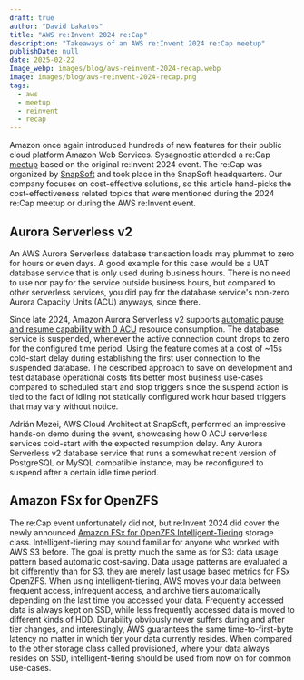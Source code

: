 ```yaml
---
draft: true
author: "David Lakatos"
title: "AWS re:Invent 2024 re:Cap"
description: "Takeaways of an AWS re:Invent 2024 re:Cap meetup"
publishDate: null
date: 2025-02-22
Image_webp: images/blog/aws-reinvent-2024-recap.webp
image: images/blog/aws-reinvent-2024-recap.png
tags:
  - aws
  - meetup
  - reinvent
  - recap
---
```


Amazon once again introduced hundreds of new features for their public cloud platform Amazon Web Services. Sysagnostic attended a re:Cap [meetup](https://www.meetup.com/aws-serverless-budapest/events/305715582/) based on the original re:Invent 2024 event. The re:Cap was organized by [SnapSoft](https://snapsoft.io/) and took place in the SnapSoft headquarters. Our company focuses on cost-effective solutions, so this article hand-picks the cost-effectiveness related topics that were mentioned during the 2024 re:Cap meetup or during the AWS re:Invent event.

## Aurora Serverless v2
An AWS Aurora Serverless database transaction loads may plummet to zero for hours or even days. A good example for this case would be a UAT database service that is only used during business hours. There is no need to use nor pay for the service outside business hours, but compared to other serverless services, you did pay for the database service's non-zero Aurora Capacity Units (ACU) anyways, since there.

Since late 2024, Amazon Aurora Serverless v2 supports [automatic pause and resume capability with 0 ACU](https://aws.amazon.com/blogs/database/introducing-scaling-to-0-capacity-with-amazon-aurora-serverless-v2/) resource consumption. The database service is suspended, whenever the active connection count drops to zero for the configured time period. Using the feature comes at a cost of ~15s cold-start delay during establishing the first user connection to the suspended database. The described approach to save on development and test database operational costs fits better most business use-cases compared to scheduled start and stop triggers since the suspend action is tied to the fact of idling not statically configured work hour based triggers that may vary without notice.

Adrián Mezei, AWS Cloud Architect at SnapSoft, performed an impressive hands-on demo during the event, showcasing how 0 ACU serverless services cold-start with the expected resumption delay. Any Aurora Serverless v2 database service that runs a somewhat recent version of PostgreSQL or MySQL compatible instance, may be reconfigured to suspend after a certain idle time period.

## Amazon FSx for OpenZFS
The re:Cap event unfortunately did not, but re:Invent 2024 did cover the newly announced [Amazon FSx for OpenZFS Intelligent-Tiering](https://aws.amazon.com/blogs/aws/announcing-amazon-fsx-intelligent-tiering-a-new-storage-class-for-fsx-for-openzfs/) storage class. Intelligent-tiering may sound familiar for anyone who worked with AWS S3 before. The goal is pretty much the same as for S3: data usage pattern based automatic cost-saving. Data usage patterns are evaluated a bit differently than for S3, they are merely last usage based metrics for FSx OpenZFS. When using intelligent-tiering, AWS moves your data between frequent access, infrequent access, and archive tiers automatically depending on the last time you accessed your data. Frequently accessed data is always kept on SSD, while less frequently accessed data is moved to different kinds of HDD. Durability obviously never suffers during and after tier changes, and interestingly, AWS guarantees the same time-to-first-byte latency no matter in which tier your data currently resides. When compared to the other storage class called provisioned, where your data always resides on SSD, intelligent-tiering should be used from now on for common use-cases.
